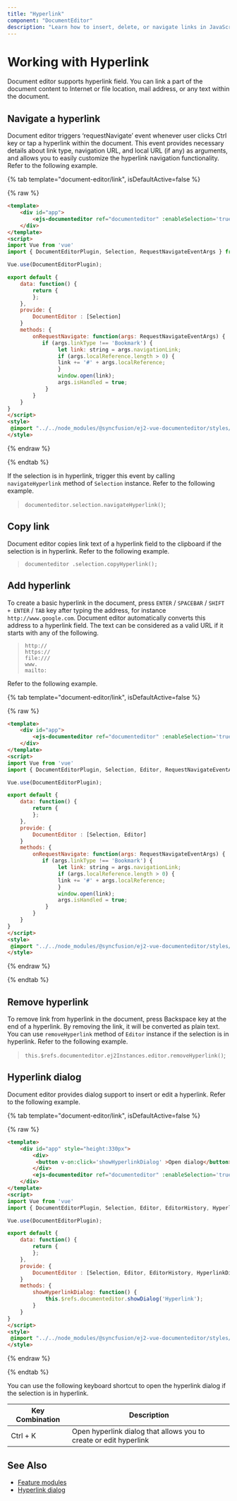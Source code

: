 ```yaml
---
title: "Hyperlink"
component: "DocumentEditor"
description: "Learn how to insert, delete, or navigate links in JavaScript document editor."
---
```


# Working with Hyperlink

Document editor supports hyperlink field. You can link a part of the document content to Internet or file location, mail address, or any text within the document.

## Navigate a hyperlink

Document editor triggers ‘requestNavigate’ event whenever user clicks Ctrl key or tap a hyperlink within the document. This event provides necessary details about link type, navigation URL, and local URL (if any) as arguments, and allows you to easily customize the hyperlink navigation functionality. Refer to the following example.

{% tab template="document-editor/link", isDefaultActive=false %}

{% raw %}

```html
<template>
    <div id="app">
        <ejs-documenteditor ref="documenteditor" :enableSelection='true' :isReadOnly='false' v-bind:requestNavigate="onRequestNavigate" style="width: 100%;height: 100%;"></ejs-documenteditor>
    </div>
</template>
<script>
import Vue from 'vue'
import { DocumentEditorPlugin, Selection, RequestNavigateEventArgs } from '@syncfusion/ej2-vue-documenteditor';

Vue.use(DocumentEditorPlugin);

export default {
    data: function() {
        return {
        };
    },
    provide: {
        DocumentEditor : [Selection]
    }
    methods: {
        onRequestNavigate: function(args: RequestNavigateEventArgs) {
           if (args.linkType !== 'Bookmark') {
                let link: string = args.navigationLink;
                if (args.localReference.length > 0) {
                link += '#' + args.localReference;
                }
                window.open(link);
                args.isHandled = true;
            }
        }
    }
}
</script>
<style>
 @import "../../node_modules/@syncfusion/ej2-vue-documenteditor/styles/material.css";
</style>
```

{% endraw %}

{% endtab %}

If the selection is in hyperlink, trigger this event by calling `navigateHyperlink` method of `Selection` instance. Refer to the following example.

> `documenteditor.selection.navigateHyperlink()`;

## Copy link

Document editor copies link text of a hyperlink field to the clipboard if the selection is in hyperlink. Refer to the following example.

> `documenteditor .selection.copyHyperlink();`

## Add hyperlink

To create a basic hyperlink in the document, press `ENTER` / `SPACEBAR` / `SHIFT + ENTER` / `TAB` key after typing the address, for instance `http://www.google.com`. Document editor automatically converts this address to a hyperlink field. The text can be considered as a valid URL if it starts with any of the following.

>`http://`<br>
>`https://`<br>
>`file:///`<br>
>`www.`<br>
>`mailto:`<br>

Refer to the following example.

{% tab template="document-editor/link", isDefaultActive=false %}

{% raw %}

```html
<template>
    <div id="app">
        <ejs-documenteditor ref="documenteditor" :enableSelection='true' :isReadOnly='false' :enableEditor='true' v-bind:requestNavigate="onRequestNavigate" style="width: 100%;height: 100%;"></ejs-documenteditor>
    </div>
</template>
<script>
import Vue from 'vue'
import { DocumentEditorPlugin, Selection, Editor, RequestNavigateEventArgs } from '@syncfusion/ej2-vue-documenteditor';

Vue.use(DocumentEditorPlugin);

export default {
    data: function() {
        return {
        };
    },
    provide: {
        DocumentEditor : [Selection, Editor]
    }
    methods: {
        onRequestNavigate: function(args: RequestNavigateEventArgs) {
           if (args.linkType !== 'Bookmark') {
                let link: string = args.navigationLink;
                if (args.localReference.length > 0) {
                link += '#' + args.localReference;
                }
                window.open(link);
                args.isHandled = true;
            }
        }
    }
}
</script>
<style>
 @import "../../node_modules/@syncfusion/ej2-vue-documenteditor/styles/material.css";
</style>
```

{% endraw %}

{% endtab %}

## Remove hyperlink

To remove link from hyperlink in the document, press Backspace key at the end of a hyperlink. By removing the link, it will be converted as plain text. You can use `removeHyperlink` method of `Editor` instance if the selection is in hyperlink. Refer to the following example.

> `this.$refs.documenteditor.ej2Instances.editor.removeHyperlink()`;

## Hyperlink dialog

Document editor provides dialog support to insert or edit a hyperlink. Refer to the following example.

{% tab template="document-editor/link", isDefaultActive=false %}

{% raw %}

```html
<template>
    <div id="app" style="height:330px">
        <div>
         <button v-on:click='showHyperlinkDialog' >Open dialog</button>
        </div>
        <ejs-documenteditor ref="documenteditor" :enableSelection='true' :isReadOnly='false' :enableEditor='true' :enableEditorHistory='true' :enableHyperlinkDialog='true' :enableSfdtExport='true' style="width: 100%;height: 100%;"></ejs-documenteditor>
    </div>
</template>
<script>
import Vue from 'vue'
import { DocumentEditorPlugin, Selection, Editor, EditorHistory, HyperlinkDialog, SfdtExport, RequestNavigateEventArgs } from '@syncfusion/ej2-vue-documenteditor';

Vue.use(DocumentEditorPlugin);

export default {
    data: function() {
        return {
        };
    },
    provide: {
        DocumentEditor : [Selection, Editor, EditorHistory, HyperlinkDialog, SfdtExport]
    }
    methods: {
        showHyperlinkDialog: function() {
            this.$refs.documenteditor.showDialog('Hyperlink');
        }
    }
}
</script>
<style>
 @import "../../node_modules/@syncfusion/ej2-vue-documenteditor/styles/material.css";
</style>
```

{% endraw %}

{% endtab %}

You can use the following keyboard shortcut to open the hyperlink dialog if the selection is in hyperlink.

| Key Combination | Description |
|-----------------|-------------|
|Ctrl + K | Open hyperlink dialog that allows you to create or edit hyperlink|

## See Also

* [Feature modules](../document-editor/feature-module/)
* [Hyperlink dialog](../document-editor/dialog#hyperlink-dialog/)